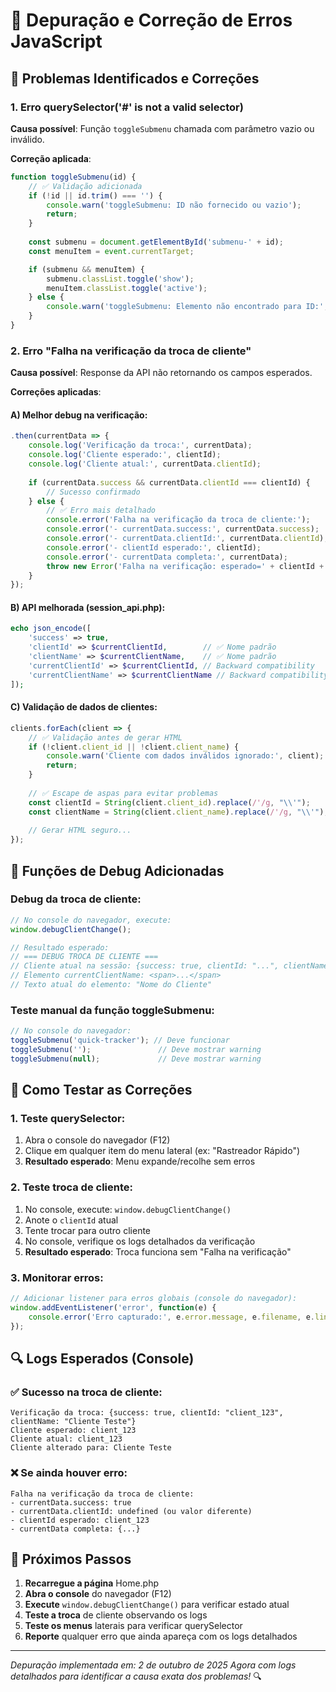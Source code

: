 # 🔧 Depuração e Correção de Erros JavaScript

## 🐛 Problemas Identificados e Correções

### **1. Erro querySelector('#' is not a valid selector)**

**Causa possível**: Função `toggleSubmenu` chamada com parâmetro vazio ou inválido.

**Correção aplicada**:
```javascript
function toggleSubmenu(id) {
    // ✅ Validação adicionada
    if (!id || id.trim() === '') {
        console.warn('toggleSubmenu: ID não fornecido ou vazio');
        return;
    }
    
    const submenu = document.getElementById('submenu-' + id);
    const menuItem = event.currentTarget;

    if (submenu && menuItem) {
        submenu.classList.toggle('show');
        menuItem.classList.toggle('active');
    } else {
        console.warn('toggleSubmenu: Elemento não encontrado para ID:', id);
    }
}
```

### **2. Erro "Falha na verificação da troca de cliente"**

**Causa possível**: Response da API não retornando os campos esperados.

**Correções aplicadas**:

#### A) **Melhor debug na verificação**:
```javascript
.then(currentData => {
    console.log('Verificação da troca:', currentData);
    console.log('Cliente esperado:', clientId);
    console.log('Cliente atual:', currentData.clientId);
    
    if (currentData.success && currentData.clientId === clientId) {
        // Sucesso confirmado
    } else {
        // ✅ Erro mais detalhado
        console.error('Falha na verificação da troca de cliente:');
        console.error('- currentData.success:', currentData.success);
        console.error('- currentData.clientId:', currentData.clientId);
        console.error('- clientId esperado:', clientId);
        console.error('- currentData completa:', currentData);
        throw new Error('Falha na verificação: esperado=' + clientId + ', atual=' + (currentData.clientId || 'undefined'));
    }
});
```

#### B) **API melhorada (session_api.php)**:
```php
echo json_encode([
    'success' => true,
    'clientId' => $currentClientId,        // ✅ Nome padrão
    'clientName' => $currentClientName,    // ✅ Nome padrão
    'currentClientId' => $currentClientId, // Backward compatibility
    'currentClientName' => $currentClientName // Backward compatibility
]);
```

#### C) **Validação de dados de clientes**:
```javascript
clients.forEach(client => {
    // ✅ Validação antes de gerar HTML
    if (!client.client_id || !client.client_name) {
        console.warn('Cliente com dados inválidos ignorado:', client);
        return;
    }
    
    // ✅ Escape de aspas para evitar problemas
    const clientId = String(client.client_id).replace(/'/g, "\\'");
    const clientName = String(client.client_name).replace(/'/g, "\\'");
    
    // Gerar HTML seguro...
});
```

## 🧪 **Funções de Debug Adicionadas**

### **Debug da troca de cliente**:
```javascript
// No console do navegador, execute:
window.debugClientChange();

// Resultado esperado:
// === DEBUG TROCA DE CLIENTE ===
// Cliente atual na sessão: {success: true, clientId: "...", clientName: "..."}
// Elemento currentClientName: <span>...</span>
// Texto atual do elemento: "Nome do Cliente"
```

### **Teste manual da função toggleSubmenu**:
```javascript
// No console do navegador:
toggleSubmenu('quick-tracker'); // Deve funcionar
toggleSubmenu('');               // Deve mostrar warning
toggleSubmenu(null);             // Deve mostrar warning
```

## 📝 **Como Testar as Correções**

### **1. Teste querySelector**:
1. Abra o console do navegador (F12)
2. Clique em qualquer item do menu lateral (ex: "Rastreador Rápido")
3. **Resultado esperado**: Menu expande/recolhe sem erros

### **2. Teste troca de cliente**:
1. No console, execute: `window.debugClientChange()`
2. Anote o `clientId` atual
3. Tente trocar para outro cliente
4. No console, verifique os logs detalhados da verificação
5. **Resultado esperado**: Troca funciona sem "Falha na verificação"

### **3. Monitorar erros**:
```javascript
// Adicionar listener para erros globais (console do navegador):
window.addEventListener('error', function(e) {
    console.error('Erro capturado:', e.error.message, e.filename, e.lineno);
});
```

## 🔍 **Logs Esperados (Console)**

### **✅ Sucesso na troca de cliente**:
```
Verificação da troca: {success: true, clientId: "client_123", clientName: "Cliente Teste"}
Cliente esperado: client_123
Cliente atual: client_123
Cliente alterado para: Cliente Teste
```

### **❌ Se ainda houver erro**:
```
Falha na verificação da troca de cliente:
- currentData.success: true
- currentData.clientId: undefined (ou valor diferente)
- clientId esperado: client_123
- currentData completa: {...}
```

## 🎯 **Próximos Passos**

1. **Recarregue a página** Home.php
2. **Abra o console** do navegador (F12)
3. **Execute** `window.debugClientChange()` para verificar estado atual
4. **Teste a troca** de cliente observando os logs
5. **Teste os menus** laterais para verificar querySelector
6. **Reporte** qualquer erro que ainda apareça com os logs detalhados

---
*Depuração implementada em: 2 de outubro de 2025*
*Agora com logs detalhados para identificar a causa exata dos problemas!* 🔍
